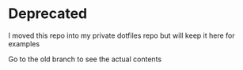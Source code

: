 # Deprecated

I moved this repo into my private dotfiles repo but will keep it here for examples

Go to the old branch to see the actual contents

